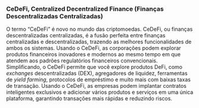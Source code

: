 ### CeDeFi, Centralized Decentralized Finance (Finanças Descentralizadas Centralizadas)

O termo “CeDeFi” é novo no mundo das criptomoedas. CeDeFi, ou finanças descentralizadas centralizadas, é a fusão perfeita entre finanças centralizadas e descentralizadas, trazendo as melhores funcionalidades de ambos os sistemas. Usando o CeDeFi, as corporações podem explorar produtos financeiros inovadores e modernos ao mesmo tempo em que atendem aos padrões regulatórios financeiros convencionais. Simplificando, o CeDeFi permite que você explore produtos DeFi, como _exchanges_ descentralizadas (DEX), agregadores de liquidez, ferramentas de _yield farming_, protocolos de empréstimo e muito mais com baixas taxas de transação. Usando o CeDeFi, as empresas podem implantar contratos inteligentes exclusivos e adicionar vários produtos e serviços em uma única plataforma, garantindo transações mais rápidas e reduzindo riscos.

